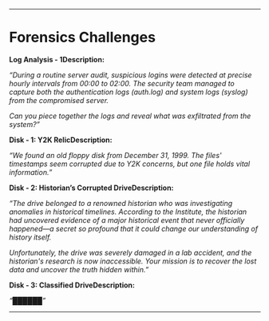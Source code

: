 ------------------------
# **Forensics Challenges**

**Log Analysis - 1Description:**

_“During a routine server audit, suspicious logins were detected at precise hourly intervals from 00:00 to 02:00. The security team managed to capture both the authentication logs (auth.log) and system logs (syslog) from the compromised server._

_Can you piece together the logs and reveal what was exfiltrated from the system?”_

**Disk - 1: Y2K RelicDescription:**

_“We found an old floppy disk from December 31, 1999. The files' timestamps seem corrupted due to Y2K concerns, but one file holds vital information.”_

**Disk - 2: Historian’s Corrupted DriveDescription:**

_“The drive belonged to a renowned historian who was investigating anomalies in historical timelines. According to the Institute, the historian had uncovered evidence of a major historical event that never officially happened—a secret so profound that it could change our understanding of history itself._

_Unfortunately, the drive was severely damaged in a lab accident, and the historian's research is now inaccessible. Your mission is to recover the lost data and uncover the truth hidden within.”_

**Disk - 3: Classified DriveDescription:**

_“██████”_

------------------------